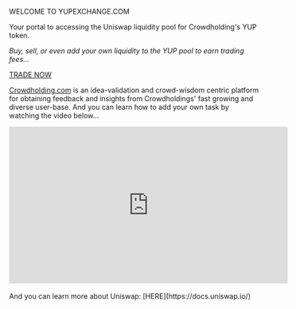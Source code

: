 <link rel="stylesheet" type="text/css" href="gistfile1.css">

WELCOME TO YUPEXCHANGE.COM

Your portal to accessing the Uniswap liquidity pool for Crowdholding's YUP token.  

<i>Buy, sell, or even add your own liquidity to the YUP pool to earn trading fees...</i>

[TRADE NOW](https://uniswap.exchange/swap/0xd9a12cde03a86e800496469858de8581d3a5353d)
  
[Crowdholding.com](https://www.crowdholding.com) is an idea-validation and crowd-wisdom centric platform for obtaining feedback and insights from Crowdholdings' fast growing and diverse user-base.   And you can learn how to add your own task by watching the video below... 

<div class="video-container">
<iframe width="560" height="315" src="https://www.youtube.com/embed/jMsWxd6XTWE" frameborder="0" allow="accelerometer; autoplay; encrypted-media; gyroscope; picture-in-picture" allowfullscreen></iframe>
</div>

<br/>
And you can learn more about Uniswap: [HERE](https://docs.uniswap.io/)
